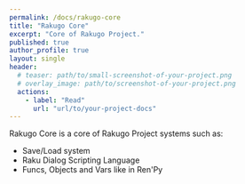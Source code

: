 ```yaml
---
permalink: /docs/rakugo-core
title: "Rakugo Core"
excerpt: "Core of Rakugo Project."
published: true
author_profile: true
layout: single
header:
  # teaser: path/to/small-screenshot-of-your-project.png
  # overlay_image: path/to/screenshot-of-your-project.png
  actions:
    - label: "Read"
      url: "url/to/your-project-docs"
---
```


Rakugo Core is a core of Rakugo Project systems such as:
- Save/Load system
- Raku Dialog Scripting Language
- Funcs, Objects and Vars like in Ren'Py
